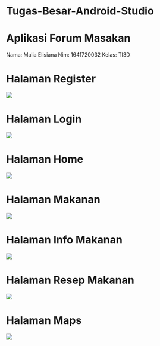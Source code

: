 # Tugas-Besar-Android-Studio
# Aplikasi Forum Masakan
Nama: Malia Elisiana 
Nim: 1641720032 
Kelas: TI3D

# Halaman Register
<Img src="images/image1.jpg"/>


# Halaman Login
<Img src="images/image2.jpg">
  
  
# Halaman Home
<Img src="images/image3.jpg">
  
  
# Halaman Makanan
<Img src="images/image4.jpg">
  
 
# Halaman Info Makanan
<Img src="images/image5.jpg">
  
  
# Halaman Resep Makanan
<Img src="images/image6.jpg">
  
  
# Halaman Maps
<Img src="images/image7.jpg">
